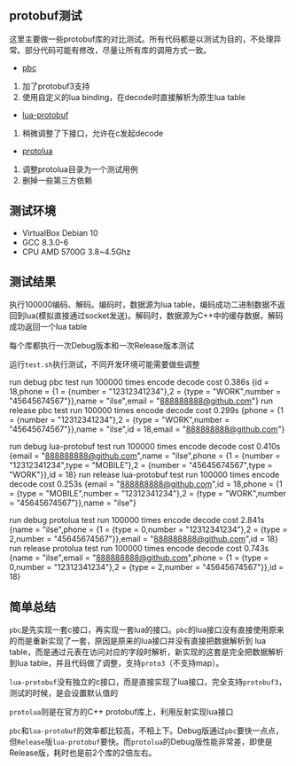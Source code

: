 ## protobuf测试

这里主要做一些protobuf库的对比测试。所有代码都是以测试为目的，不处理异常。部分代码可能有修改，尽量让所有库的调用方式一致。

* [pbc](https://github.com/cloudwu/pbc)
1. 加了protobuf3支持
2. 使用自定义的lua binding，在decode时直接解析为原生lua table

* [lua-protobuf](https://github.com/starwing/lua-protobuf)
1. 稍微调整了下接口，允许在c发起decode

* [protolua](https://github.com/jinjiazhang/protolua)
1. 调整protolua目录为一个测试用例
2. 删掉一些第三方依赖

## 测试环境
* VirtualBox Debian 10
* GCC 8.3.0-6
* CPU AMD 5700G 3.8~4.5Ghz

## 测试结果
执行100000编码、解码。编码时，数据源为lua table，编码成功二进制数据不返回到lua(模拟直接通过socket发送)。解码时，数据源为C++中的缓存数据，解码成功返回一个lua table

每个库都执行一次Debug版本和一次Release版本测试

运行`test.sh`执行测试，不同开发环境可能需要做些调整

run debug pbc test
run 100000 times encode decode cost 0.386s
{id = 18,phone = {1 = {number = "12312341234"},2 = {type = "WORK",number = "45645674567"}},name = "ilse",email = "888888888@github.com"}
run release pbc test
run 100000 times encode decode cost 0.299s
{phone = {1 = {number = "12312341234"},2 = {type = "WORK",number = "45645674567"}},name = "ilse",id = 18,email = "888888888@github.com"}

run debug lua-protobuf test
run 100000 times encode decode cost 0.410s
{email = "888888888@github.com",name = "ilse",phone = {1 = {number = "12312341234",type = "MOBILE"},2 = {number = "45645674567",type = "WORK"}},id = 18}
run release lua-protobuf test
run 100000 times encode decode cost 0.253s
{email = "888888888@github.com",id = 18,phone = {1 = {type = "MOBILE",number = "12312341234"},2 = {type = "WORK",number = "45645674567"}},name = "ilse"}

run debug protolua test
run 100000 times encode decode cost 2.841s
{name = "ilse",phone = {1 = {type = 0,number = "12312341234"},2 = {type = 2,number = "45645674567"}},email = "888888888@github.com",id = 18}
run release protolua test
run 100000 times encode decode cost 0.743s
{name = "ilse",email = "888888888@github.com",phone = {1 = {type = 0,number = "12312341234"},2 = {type = 2,number = "45645674567"}},id = 18}

## 简单总结

`pbc`是先实现一套c接口，再实现一套lua的接口。`pbc`的lua接口没有直接使用原来的而是重新实现了一套，原因是原来的lua接口并没有直接把数据解析到
lua table，而是通过元表在访问对应的字段时解析，新实现的这套是完全把数据解析到lua table，并且代码做了调整，支持`proto3`（不支持map）。

`lua-protobuf`没有独立的c接口，而是直接实现了lua接口，完全支持`protobuf3`，测试的时候，是会设置默认值的

`protolua`则是在官方的C++ protobuf库上，利用反射实现lua接口

`pbc`和`lua-protobuf`的效率都比较高，不相上下。Debug版通过`pbc`要快一点点，但`Release`版`lua-protobuf`要快。而`protolua`的Debug版性能非常差，即使是
Release版，耗时也是前2个库的2倍左右。
